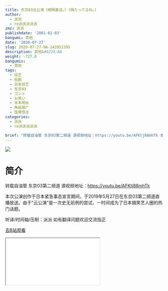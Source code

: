 ```yaml
---
title: 东京03云公演《相隔甚远。》(隔たってるね。)
author:
  - 派派
  - re派派派派派
zmz: 派派
publishdate: '2001-01-03'
bangumi: 其他
date: '2020-07-27'
slug: 2020-07-27-NA-243952395
description: 其他&#8226;NA
weight: -727.0
bangumis:
  - 其他
tags:
  - 综艺
  - 短剧
  - 日本综艺
  - 东京03
  - コント
  - お笑い
  - 丰本明长
  - 角田晃广
  - 饭塚悟志
categories:
  - 派派
  - re派派派派派

brief: "转载自油管 东京03第二频道 源视频地址：https://youtu.be/AFKtj88mhTk 本次公演创作于日本紧急事态宣言期间，于2019年5月27日在东京03第二频道直播放送。由于云公演是一次史无前例的尝试，一时间成为了日本搞笑艺人圈的热门话题。 听译/时间轴/压制：派派 如有翻译问题欢迎交流指正"
---
```

![](https://raw.githubusercontent.com/tcgriffith/owaraisite/master/static/tmpimg/0fbfd2633a262cfac065ec2a8a3ce4a9962fd2cb.jpg.480.jpg)
# 简介  
转载自油管 东京03第二频道
源视频地址：https://youtu.be/AFKtj88mhTk

本次公演创作于日本紧急事态宣言期间，于2019年5月27日在东京03第二频道直播放送。由于"云公演"是一次史无前例的尝试，一时间成为了日本搞笑艺人圈的热门话题。

听译/时间轴/压制：派派
如有翻译问题欢迎交流指正  

[去B站观看](https://www.bilibili.com/video/av243952395/)
<div class ="resp-container"><iframe class="testiframe" src="//player.bilibili.com/player.html?aid=243952395"", scrolling="no", allowfullscreen="true" > </iframe></div> 
